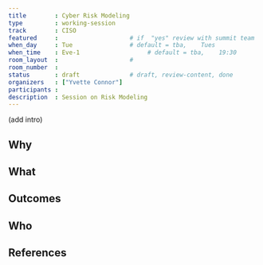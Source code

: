 ```yaml
---
title        : Cyber Risk Modeling
type         : working-session
track        : CISO
featured     :                    # if  "yes" review with summit team
when_day     : Tue                # default = tba,    Tues
when_time    : Eve-1                   # default = tba,    19:30
room_layout  :                    #
room_number  :
status       : draft              # draft, review-content, done
organizers   : ["Yvette Connor"]
participants :
description  : Session on Risk Modeling
---
```


(add intro)

## Why

## What

## Outcomes

## Who

## References
